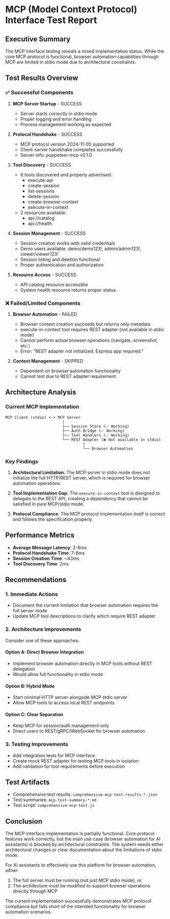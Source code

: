 # MCP (Model Context Protocol) Interface Test Report


## Executive Summary

The MCP interface testing reveals a mixed implementation status. While the core MCP protocol is functional, browser automation capabilities through MCP are limited in stdio mode due to architectural constraints.

## Test Results Overview

### ✅ Successful Components

1. **MCP Server Startup** - SUCCESS
   - Server starts correctly in stdio mode
   - Proper logging and error handling
   - Process management working as expected

2. **Protocol Handshake** - SUCCESS
   - MCP protocol version 2024-11-05 supported
   - Client-server handshake completes successfully
   - Server info: puppeteer-mcp v0.1.0

3. **Tool Discovery** - SUCCESS
   - 6 tools discovered and properly advertised:
     - execute-api
     - create-session
     - list-sessions  
     - delete-session
     - create-browser-context
     - execute-in-context
   - 2 resources available:
     - api://catalog
     - api://health

4. **Session Management** - SUCCESS
   - Session creation works with valid credentials
   - Demo users available: demo/demo123!, admin/admin123!, viewer/viewer123!
   - Session listing and deletion functional
   - Proper authentication and authorization

5. **Resource Access** - SUCCESS
   - API catalog resource accessible
   - System health resource returns proper status

### ❌ Failed/Limited Components

1. **Browser Automation** - FAILED
   - Browser context creation succeeds but returns only metadata
   - execute-in-context tool requires REST adapter (not available in stdio mode)
   - Cannot perform actual browser operations (navigate, screenshot, etc.)
   - Error: "REST adapter not initialized. Express app required."

2. **Context Management** - SKIPPED
   - Dependent on browser automation functionality
   - Cannot test due to REST adapter requirement

## Architecture Analysis

### Current MCP Implementation

```
MCP Client (stdio) <-> MCP Server
                         |
                         ├── Session Store (✅ Working)
                         ├── Auth Bridge (✅ Working)
                         ├── Tool Handlers (✅ Working)
                         └── REST Adapter (❌ Not available in stdio)
                                  |
                                  └── Browser Automation
```

### Key Findings

1. **Architectural Limitation**: The MCP server in stdio mode does not initialize the full HTTP/REST server, which is required for browser automation operations.

2. **Tool Implementation Gap**: The `execute-in-context` tool is designed to delegate to the REST API, creating a dependency that cannot be satisfied in pure MCP/stdio mode.

3. **Protocol Compliance**: The MCP protocol implementation itself is correct and follows the specification properly.

## Performance Metrics

- **Average Message Latency**: 2-6ms
- **Protocol Handshake Time**: 7-8ms  
- **Session Creation Time**: ~43ms
- **Tool Discovery Time**: 2ms

## Recommendations

### 1. Immediate Actions

- Document the current limitation that browser automation requires the full server mode
- Update MCP tool descriptions to clarify which require REST adapter

### 2. Architecture Improvements

Consider one of these approaches:

#### Option A: Direct Browser Integration
- Implement browser automation directly in MCP tools without REST delegation
- Would allow full functionality in stdio mode

#### Option B: Hybrid Mode
- Start minimal HTTP server alongside MCP stdio server
- Allow MCP tools to access local REST endpoints

#### Option C: Clear Separation
- Keep MCP for session/auth management only
- Direct users to REST/gRPC/WebSocket for browser automation

### 3. Testing Improvements

- Add integration tests for MCP interface
- Create mock REST adapter for testing MCP tools in isolation
- Add validation for tool requirements before execution

## Test Artifacts

- Comprehensive test results: `comprehensive-mcp-test-results-*.json`
- Test summaries: `mcp-test-summary-*.md`
- Test script: `comprehensive-mcp-test.js`

## Conclusion

The MCP interface implementation is partially functional. Core protocol features work correctly, but the main use case (browser automation for AI assistants) is blocked by architectural constraints. The system needs either architectural changes or clear documentation about the limitations of stdio mode.

For AI assistants to effectively use this platform for browser automation, either:
1. The full server must be running (not just MCP stdio mode), or
2. The architecture must be modified to support browser operations directly through MCP

The current implementation successfully demonstrates MCP protocol compliance but falls short of the intended functionality for browser automation scenarios.
